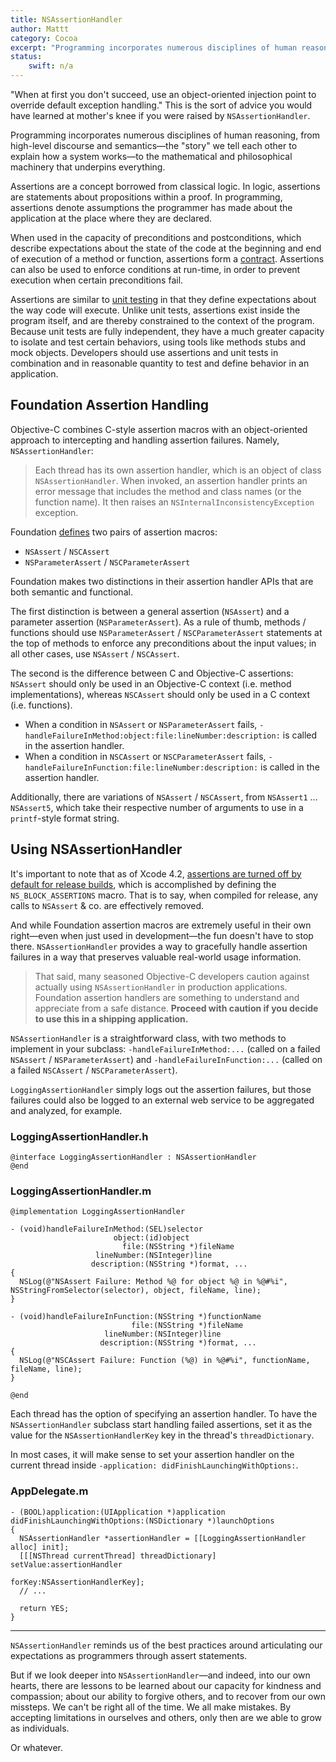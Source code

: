 ```yaml
---
title: NSAssertionHandler
author: Mattt
category: Cocoa
excerpt: "Programming incorporates numerous disciplines of human reasoning, from high-level discourse and semantics—the story we tell each other to explain how a system works—to the mathematical and philosophical machinery that underpins everything."
status:
    swift: n/a
---
```


"When at first you don't succeed, use an object-oriented injection point to override default exception handling." This is the sort of advice you would have learned at mother's knee if you were raised by `NSAssertionHandler`.

Programming incorporates numerous disciplines of human reasoning, from high-level discourse and semantics—the "story" we tell each other to explain how a system works—to the mathematical and philosophical machinery that underpins everything.

Assertions are a concept borrowed from classical logic. In logic, assertions are statements about propositions within a proof. In programming, assertions denote assumptions the programmer has made about the application at the place where they are declared.

When used in the capacity of preconditions and postconditions, which describe expectations about the state of the code at the beginning and end of execution of a method or function, assertions form a [contract](http://en.wikipedia.org/wiki/Design_by_contract). Assertions can also be used to enforce conditions at run-time, in order to prevent execution when certain preconditions fail.

Assertions are similar to [unit testing](http://en.wikipedia.org/wiki/Unit_testing) in that they define expectations about the way code will execute. Unlike unit tests, assertions exist inside the program itself, and are thereby constrained to the context of the program. Because unit tests are fully independent, they have a much greater capacity to isolate and test certain behaviors, using tools like methods stubs and mock objects. Developers should use assertions and unit tests in combination and in reasonable quantity to test and define behavior in an application.

## Foundation Assertion Handling

Objective-C combines C-style assertion macros with an object-oriented approach to intercepting and handling assertion failures. Namely, `NSAssertionHandler`:

> Each thread has its own assertion handler, which is an object of class `NSAssertionHandler`. When invoked, an assertion handler prints an error message that includes the method and class names (or the function name). It then raises an `NSInternalInconsistencyException` exception.

Foundation [defines](https://gist.github.com/mattt/5031388#file-nsassertionhandler-m-L50-L56) two pairs of assertion macros:

- `NSAssert` / `NSCAssert`
- `NSParameterAssert` / `NSCParameterAssert`

Foundation makes two distinctions in their assertion handler APIs that are both semantic and functional.

The first distinction is between a general assertion (`NSAssert`) and a parameter assertion (`NSParameterAssert`). As a rule of thumb, methods / functions should use `NSParameterAssert` / `NSCParameterAssert` statements at the top of methods to enforce any preconditions about the input values; in all other cases, use `NSAssert` / `NSCAssert`.

The second is the difference between C and Objective-C assertions: `NSAssert` should only be used in an Objective-C context (i.e. method implementations), whereas `NSCAssert` should only be used in a C context (i.e. functions).

- When a condition in `NSAssert` or `NSParameterAssert` fails, `-handleFailureInMethod:object:file:lineNumber:description:` is called in the assertion handler.
- When a condition in `NSCAssert` or `NSCParameterAssert` fails, `-handleFailureInFunction:file:lineNumber:description:` is called in the assertion handler.

Additionally, there are variations of `NSAssert` / `NSCAssert`, from `NSAssert1` ... `NSAssert5`, which take their respective number of arguments to use in a `printf`-style format string.

## Using NSAssertionHandler

It's important to note that as of Xcode 4.2, [assertions are turned off by default for release builds](http://stackoverflow.com/questions/6445222/ns-block-assertions-in-objective-c), which is accomplished by defining the `NS_BLOCK_ASSERTIONS` macro. That is to say, when compiled for release, any calls to `NSAssert` & co. are effectively removed.

And while Foundation assertion macros are extremely useful in their own right—even when just used in development—the fun doesn't have to stop there. `NSAssertionHandler` provides a way to gracefully handle assertion failures in a way that preserves valuable real-world usage information.

> That said, many seasoned Objective-C developers caution against actually using `NSAssertionHandler` in production applications. Foundation assertion handlers are something to understand and appreciate from a safe distance. **Proceed with caution if you decide to use this in a shipping application.**

`NSAssertionHandler` is a straightforward class, with two methods to implement in your subclass: `-handleFailureInMethod:...` (called on a failed `NSAssert` / `NSParameterAssert`) and `-handleFailureInFunction:...` (called on a failed `NSCAssert` / `NSCParameterAssert`).

`LoggingAssertionHandler` simply logs out the assertion failures, but those failures could also be logged to an external web service to be aggregated and analyzed, for example.

### LoggingAssertionHandler.h

```objc
@interface LoggingAssertionHandler : NSAssertionHandler
@end
```

### LoggingAssertionHandler.m

```objc
@implementation LoggingAssertionHandler

- (void)handleFailureInMethod:(SEL)selector
                       object:(id)object
                         file:(NSString *)fileName
                   lineNumber:(NSInteger)line
                  description:(NSString *)format, ...
{
  NSLog(@"NSAssert Failure: Method %@ for object %@ in %@#%i", NSStringFromSelector(selector), object, fileName, line);
}

- (void)handleFailureInFunction:(NSString *)functionName
                           file:(NSString *)fileName
                     lineNumber:(NSInteger)line
                    description:(NSString *)format, ...
{
  NSLog(@"NSCAssert Failure: Function (%@) in %@#%i", functionName, fileName, line);
}

@end
```

Each thread has the option of specifying an assertion handler. To have the `NSAssertionHandler` subclass start handling failed assertions, set it as the value for the `NSAssertionHandlerKey` key in the thread's `threadDictionary`.

In most cases, it will make sense to set your assertion handler on the current thread inside `-application:
didFinishLaunchingWithOptions:`.

### AppDelegate.m

```objc
- (BOOL)application:(UIApplication *)application
didFinishLaunchingWithOptions:(NSDictionary *)launchOptions
{
  NSAssertionHandler *assertionHandler = [[LoggingAssertionHandler alloc] init];
  [[[NSThread currentThread] threadDictionary] setValue:assertionHandler
                                                 forKey:NSAssertionHandlerKey];
  // ...

  return YES;
}
```

---

`NSAssertionHandler` reminds us of the best practices around articulating our expectations as programmers through assert statements.

But if we look deeper into `NSAssertionHandler`—and indeed, into our own hearts, there are lessons to be learned about our capacity for kindness and compassion; about our ability to forgive others, and to recover from our own missteps. We can't be right all of the time. We all make mistakes. By accepting limitations in ourselves and others, only then are we able to grow as individuals.

Or whatever.
